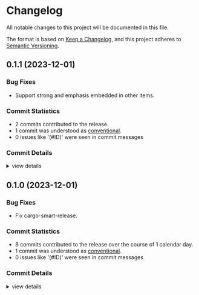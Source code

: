 # Changelog

All notable changes to this project will be documented in this file.

The format is based on [Keep a Changelog](https://keepachangelog.com/en/1.0.0/),
and this project adheres to [Semantic Versioning](https://semver.org/spec/v2.0.0.html).

## 0.1.1 (2023-12-01)

### Bug Fixes

 - <csr-id-d32b0b193ee36289e9ff1460e80c03a2a4c3f980/> Support strong and emphasis embedded in other items.

### Commit Statistics

<csr-read-only-do-not-edit/>

 - 2 commits contributed to the release.
 - 1 commit was understood as [conventional](https://www.conventionalcommits.org).
 - 0 issues like '(#ID)' were seen in commit messages

### Commit Details

<csr-read-only-do-not-edit/>

<details><summary>view details</summary>

 * **Uncategorized**
    - Support strong and emphasis embedded in other items. ([`d32b0b1`](https://github.com/LegNeato/mdbook-typst/commit/d32b0b193ee36289e9ff1460e80c03a2a4c3f980))
    - Fix description grammar. ([`523a016`](https://github.com/LegNeato/mdbook-typst/commit/523a0169f9d199bf9c4c2f6554c8378d1dda01e8))
</details>

## 0.1.0 (2023-12-01)

### Bug Fixes

 - <csr-id-98227ce9d986cd99fae800021bf281f1cf943697/> Fix cargo-smart-release.

### Commit Statistics

<csr-read-only-do-not-edit/>

 - 8 commits contributed to the release over the course of 1 calendar day.
 - 1 commit was understood as [conventional](https://www.conventionalcommits.org).
 - 0 issues like '(#ID)' were seen in commit messages

### Commit Details

<csr-read-only-do-not-edit/>

<details><summary>view details</summary>

 * **Uncategorized**
    - Release mdbook-typst v0.1.0 ([`919891c`](https://github.com/LegNeato/mdbook-typst/commit/919891c16f3dbfa4319d351c517f8eb96937e74a))
    - Add description. ([`8db6a2d`](https://github.com/LegNeato/mdbook-typst/commit/8db6a2d0355e2c787a0cb46f2efb7993141d9a0c))
    - Release mdbook-typst v0.1.0 ([`d0d2d42`](https://github.com/LegNeato/mdbook-typst/commit/d0d2d42b58f48789f600327ead6e0d3c54a4d6ee))
    - Fix cargo-smart-release. ([`98227ce`](https://github.com/LegNeato/mdbook-typst/commit/98227ce9d986cd99fae800021bf281f1cf943697))
    - Add CHANGELOG. ([`8bc1a4c`](https://github.com/LegNeato/mdbook-typst/commit/8bc1a4cee02b13bd2213b4a3a2a737ba6cb00c8a))
    - Exit and output stdout/stderr when typst call fails. ([`7d5b02e`](https://github.com/LegNeato/mdbook-typst/commit/7d5b02e64c863c56e3a9cd7c46aa50bd31519358))
    - Update to new pullup ([`5bed32e`](https://github.com/LegNeato/mdbook-typst/commit/5bed32e3e220ad0616ff778ddc53303f7cfffb27))
    - Initial commit. ([`ea33313`](https://github.com/LegNeato/mdbook-typst/commit/ea333138ae185eb56ad2ebb3ea3faf429022105f))
</details>

